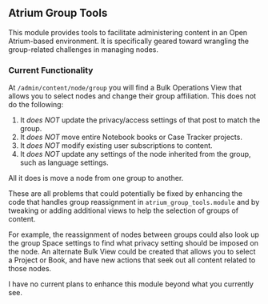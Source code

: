 ## Atrium Group Tools

This module provides tools to facilitate administering content in an Open 
Atrium-based environment. It is specifically geared toward wrangling the 
group-related challenges in managing nodes.

### Current Functionality

At `/admin/content/node/group` you will find a Bulk Operations View that 
allows you to select nodes and change their group affiliation. This does not 
do the following:

1. It *does NOT* update the privacy/access settings of that post to match the group.
2. It *does NOT* move entire Notebook books or Case Tracker projects.
3. It *does NOT* modify existing user subscriptions to content.
4. It *does NOT* update any settings of the node inherited from the group, such as language settings.

All it does is move a node from one group to another.

These are all problems that could potentially be fixed by enhancing the code that handles group 
reassignment in `atrium_group_tools.module` and by tweaking or adding additional views to help 
the selection of groups of content.

For example, the reassignment of nodes between groups could also look up the group Space 
settings to find what privacy setting should be imposed on the node. An alternate Bulk View 
could be created that allows you to select a Project or Book, and have new actions that seek out 
all content related to those nodes.

I have no current plans to enhance this module beyond what you currently see.